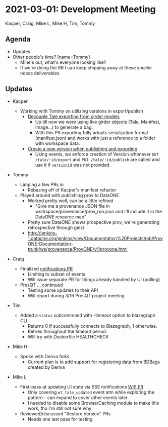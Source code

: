 2021-03-01: Development Meeting
===============================

Kacper, Craig, Mike L, Mike H, Tim, Tommy

Agenda
------
* Updates
* Other people's time? [name=Tommy]
    * Mine's out, what's everyone looking like?
    * If we're doing the RR I can keep chipping away at these smaller nceas deliverables

Updates
-------

* Kacper
    * Working with Tommy on utilizing versions in export/publish
        * [Decouple Tale exporting from girder models](https://github.com/whole-tale/girder_wholetale/pull/451)
            * Up till now we were using live girder objects (Tale, Manifest, Image...) to generate a bag.
            * With this PR exporting fully adopts serialization format (manifest.json) and works with just a reference to a folder with workspace data.
        * [Create a new version when publishing and exporting](https://github.com/whole-tale/wt_versioning/pull/21)
            * Using events, we enforce creation of Version whenever `GET /tale/:id/export` and `PUT /tale/:id/publish` are called and use it if `versionId` was not provided.

* Tommy
    * Limping a few PRs in
        * Rebasing off of Kacper's manifest refactor
    * Played around with publishing prov to DataONE
        * Worked pretty well, can be a little refined
            * "Give me a provenance JSON file in workspace/provenance/prov_run.json and I'll include it in the DataONE resource map"
        * Pretty sure DataONE shows prospective prov, we're generating retrospective through geist
        * http://jenkins-1.dataone.org/jenkins/view/Documentation%20Projects/job/ProvONE-Documentation-trunk/ws/provenance/ProvONE/v1/provone.html

* Craig
    * Finalized [notifications PR](https://github.com/whole-tale/girder_wholetale/pull/445)
        * Limiting to subset of events
        * Will issue separate PR for things already handled by UI (polling)
    * PresQT ... continued
        * Testing some updates to their API
        * Will report during 3/16 PresQT project meeting

* Tim
    * Added a `status` subcommand with -timeout option to blazegraph CLI.
        * Returns 0 if successfully connects to Blazegraph, 1 otherwise.
        * Retries throughout the timeout period.
        * WIll try with Dockerfile HEALTHCHECK

* Mike H
    * Spoke with Deriva folks.
        * Current plan is to add support for registering data from BDBags created by Deriva

* Mike L
    * First-pass at updating UI state via SSE notifications [WIP PR](https://github.com/whole-tale/ngx-dashboard/pull/139)
        * Only covering `wt_tale_updated` event atm while exploring the pattern - can expand to cover other events later
        * I needed to disable some BrowserCaching module to make this work, tho I'm still not sure why
    * Reviewed/discussed "Restore Version" PRs
        * Needs one last pass for testing

